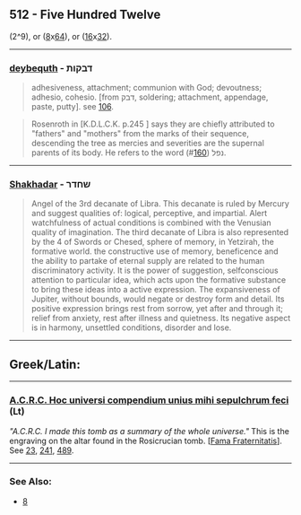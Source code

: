 ## 512 - Five Hundred Twelve
(2^9), or ([8](8)x[64](64)), or ([16](16)x[32](32)).

---

### [deybequth](/keys/DBQVTh) - דבקות
> adhesiveness, attachment; communion with God; devoutness; adhesio, cohesio. [from דבק, soldering; attachment, appendage, paste, putty]. see [106](106).

> Rosenroth in [K.D.L.C.K. p.245 ] says they are chiefly attributed to "fathers" and "mothers" from the marks of their sequence, descending the tree as mercies and severities are the supernal parents of its body. He refers to the word נפל (#[160](160)).

---

### [Shakhadar](/keys/ShChDR) - שחדר
> Angel of the 3rd decanate of Libra. This decanate is ruled by Mercury and suggest qualities of: logical, perceptive, and impartial. Alert watchfulness of actual conditions is combined with the Venusian quality of imagination. The third decanate of Libra is also represented by the 4 of Swords or Chesed, sphere of memory, in Yetzirah, the formative world. the constructive use of memory, beneficence and the ability to partake of eternal supply are related to the human discriminatory activity. It is the power of suggestion, selfconscious attention to particular idea, which acts upon the formative substance to bring these ideas into a active expression. The expansiveness of Jupiter, without bounds, would negate or destroy form and detail. Its positive expression brings rest from sorrow, yet after and through it; relief from anxiety, rest after illness and quietness. Its negative aspect is in harmony, unsettled conditions, disorder and lose.

---

## Greek/Latin:

---

### [A.C.R.C. Hoc universi compendium unius mihi sepulchrum feci](/latin?word=ACRC+Hoc+universi+compendium+unius+mihi+sepulchrum+feci) (Lt)
*"A.C.R.C. I made this tomb as a summary of the whole universe."* This is the engraving on the altar found in the Rosicrucian tomb. [[Fama Fraternitatis](https://archive.org/stream/PaulFosterCase-TheTrueAndInvisibleRosicrucianOrder4thEd-1985#page/n23/mode/2up)]. See [23](23), [241](241), [489](489).

---

### See Also:

- [8](8)
